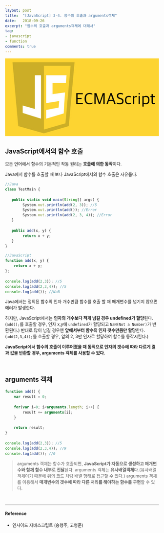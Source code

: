 ```yaml
---
layout: post
title:  "[JavaScript] 3-4. 함수의 호출과 arguments객체"
date:   2018-09-26
excerpt: "함수의 호출과 arguments객체에 대해서"
tag:
- javascript
- function
comments: true
---
```


![JavaScript](/assets/img/es5.png)

## JavaScript에서의 함수 호출

모든 언어에서 함수의 기본적인 작동 원리는 **호출에 의한 동작**이다.

Java에서 함수를 호출할 때 보다 JavaScript에서의 함수 호출은 자유롭다.

```javascript 
//Java
class TestMain {

   public static void main(String[] args) {
		System.out.println(add(2, 3)); //5
        System.out.println(add()); //Error
		System.out.println(add(2, 3, 4)); //Error
   }

   public add(x, y) {
		return x + y;
   }
}

```

```javascript
//JavaScript
function add(x, y) {
	return x + y;
};

console.log(add(2,3)); //5
console.log(add(2,3,4)); //5
console.log(add()); //NaN
```

Java에서는 정의된 함수의 인자 개수만큼 함수를 호출 할 때 매개변수를 넘기지 않으면 에러가 발생한다.

하지만, JavaScript에서는 **인자의 개수보다 적게 넘길 경우 undefined가 할당**된다.(`add();`를 호출할 경우, 인자 x,y에 `undefined`가 할당되고 `NaN(Not a Number)`가 반환된다.)
반대로 많이 넘길 경우엔 **앞에서부터 함수의 인자 갯수만큼만 할당**한다.(`add(2,3,4));`를 호출할 경우, 앞의 2, 3만 인자로 할당하여 함수를 동작시킨다.)

**JavaScript에서 함수의 호출이 이루어졌을 때 동적으로 인자의 갯수에 따라 다르게 결과 값을 반환할 경우, arguments 객체를 사용할 수 있다.**

<br/>

## arguments 객체

```javascript
function add() {
	var result = 0;

    for(var i=0; i<arguments.length; i++) {
	    result += arguments[i];
    }

    return result;
}

console.log(add(2,3)); //5
console.log(add(2,3,4)); //9
console.log(add()); //0
```
> arguments 객체는 함수가 호출되면, **JavaScript가 자동으로 생성하고 매개변수와 함께 함수 내부로 전달**된다.
> arguments 객체는 **유사배열객체**다.(유사배열객체이기 때문에 위의 코드 처럼 배열 형태로 접근할 수 있다.)
> arguments 객체를 이용해서 **매개변수의 갯수에 따라 다른 처리를 해야하는 함수를 구현**할 수 있다.

<br/>


* * *
#### Reference
- 인사이드 자바스크립트 (송형주, 고형준)